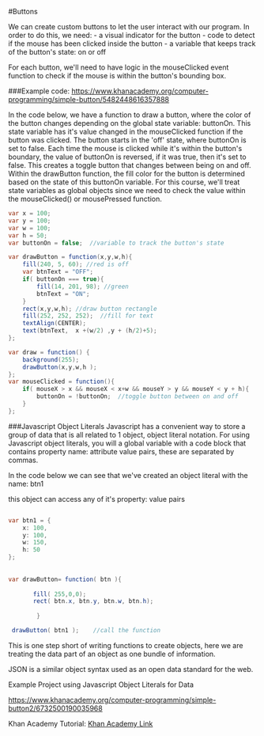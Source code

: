#Buttons

We can create custom buttons to let the user interact with our program.  In order to do this, we need: 
    - a visual indicator for the button
    - code to detect if the mouse has been clicked inside the button
    - a variable that keeps track of the button's state: on or off 

For each button, we'll need to have logic in the mouseClicked event function to check if the mouse is within the button's bounding box.  


###Example code: 
https://www.khanacademy.org/computer-programming/simple-button/5482448616357888

In the code below, we have a function to draw a button, where the color of the button changes depending on the global state variable: buttonOn.  This state variable has it's value changed in the mouseClicked function if the button was clicked.  The button starts in the 'off' state, where buttonOn is set to false.  Each time the mouse is clicked while it's within the button's boundary, the value of buttonOn is reversed, if it was true, then it's set to false.  This creates a toggle button that changes between being on and off.  Within the drawButton function, the fill color for the button is determined based on the state of this buttonOn variable.  For this course, we'll treat state variables as global objects since we need to check the value within the mouseClicked() or mousePressed function.


```java
var x = 100;
var y = 100;
var w = 100;
var h = 50;
var buttonOn = false;  //variable to track the button's state

var drawButton = function(x,y,w,h){
    fill(240, 5, 60); //red is off
    var btnText = "OFF";
    if( buttonOn === true){
        fill(14, 201, 98); //green
        btnText = "ON";
    }
    rect(x,y,w,h); //draw button rectangle
    fill(252, 252, 252);  //fill for text
    textAlign(CENTER);
    text(btnText,  x +(w/2) ,y + (h/2)+5);
};

var draw = function() {
    background(255);
    drawButton(x,y,w,h );
};
var mouseClicked = function(){
    if( mouseX > x && mouseX < x+w && mouseY > y && mouseY < y + h){
        buttonOn = !buttonOn;  //toggle button between on and off
    }
};

```



###Javascript Object Literals
Javascript has a convenient way to store a group of data that is all related to 1 object, object literal notation. For using Javascript object literals, you will a global variable with a code block that contains property name: attribute value pairs, these are separated by commas.

In the code below we can see that we've created an object literal with the name: btn1

this object can access any of it's property: value pairs

```java

var btn1 = {
    x: 100,
    y: 100,
    w: 150,
    h: 50
};
  
      
var drawButton= function( btn ){
  
       fill( 255,0,0);
       rect( btn.x, btn.y, btn.w, btn.h);
    
        } 

 drawButton( btn1 );    //call the function
```




This is one step short of writing functions to create objects, here we are treating the data part of an object as one bundle of information.  

JSON is a similar object syntax used as an open data standard for the web.  [](https://en.wikipedia.org/wiki/JSON)

Example Project using Javascript Object Literals for Data

https://www.khanacademy.org/computer-programming/simple-button2/6732500190035968



Khan Academy Tutorial: [Khan Academy Link](https://www.khanacademy.org/computing/computer-programming/programming-games-visualizations/programming-buttons/a/a-button-function)



